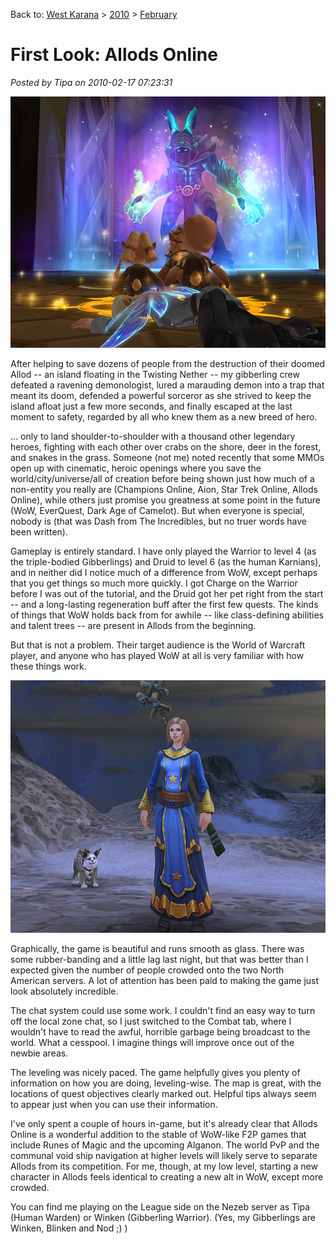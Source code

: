Back to: [West Karana](/posts/westkarana.md) > [2010](/posts/2010/westkarana.md) > [February](./westkarana.md)
# First Look: Allods Online

*Posted by Tipa on 2010-02-17 07:23:31*

![](../../../uploads/2010/02/AOgame-2010-02-16-19-33-38-62.jpg "Gibberlings meet the Ultimate Lord of Darkness.")

After helping to save dozens of people from the destruction of their doomed Allod -- an island floating in the Twisting Nether -- my gibberling crew defeated a ravening demonologist, lured a marauding demon into a trap that meant its doom, defended a powerful sorceror as she strived to keep the island afloat just a few more seconds, and finally escaped at the last moment to safety, regarded by all who knew them as a new breed of hero.

... only to land shoulder-to-shoulder with a thousand other legendary heroes, fighting with each other over crabs on the shore, deer in the forest, and snakes in the grass. Someone (not me) noted recently that some MMOs open up with cinematic, heroic openings where you save the world/city/universe/all of creation before being shown just how much of a non-entity you really are (Champions Online, Aion, Star Trek Online, Allods Online), while others just promise you greatness at some point in the future (WoW, EverQuest, Dark Age of Camelot). But when everyone is special, nobody is (that was Dash from The Incredibles, but no truer words have been written).

Gameplay is entirely standard. I have only played the Warrior to level 4 (as the triple-bodied Gibberlings) and Druid to level 6 (as the human Karnians), and in neither did I notice much of a difference from WoW, except perhaps that you get things so much more quickly. I got Charge on the Warrior before I was out of the tutorial, and the Druid got her pet right from the start -- and a long-lasting regeneration buff after the first few quests. The kinds of things that WoW holds back from for awhile -- like class-defining abilities and talent trees -- are present in Allods from the beginning.

But that is not a problem. Their target audience is the World of Warcraft player, and anyone who has played WoW at all is very familiar with how these things work.

![](../../../uploads/2010/02/AOgame-2010-02-17-06-41-52-13.jpg "Druid + Pet")

Graphically, the game is beautiful and runs smooth as glass. There was some rubber-banding and a little lag last night, but that was better than I expected given the number of people crowded onto the two North American servers. A lot of attention has been paid to making the game just look absolutely incredible.

The chat system could use some work. I couldn't find an easy way to turn off the local zone chat, so I just switched to the Combat tab, where I wouldn't have to read the awful, horrible garbage being broadcast to the world. What a cesspool. I imagine things will improve once out of the newbie areas.

The leveling was nicely paced. The game helpfully gives you plenty of information on how you are doing, leveling-wise. The map is great, with the locations of quest objectives clearly marked out. Helpful tips always seem to appear just when you can use their information.

I've only spent a couple of hours in-game, but it's already clear that Allods Online is a wonderful addition to the stable of WoW-like F2P games that include Runes of Magic and the upcoming Alganon. The world PvP and the communal void ship navigation at higher levels will likely serve to separate Allods from its competition. For me, though, at my low level, starting a new character in Allods feels identical to creating a new alt in WoW, except more crowded.

You can find me playing on the League side on the Nezeb server as Tipa (Human Warden) or Winken (Gibberling Warrior). (Yes, my Gibberlings are Winken, Blinken and Nod ;) )

